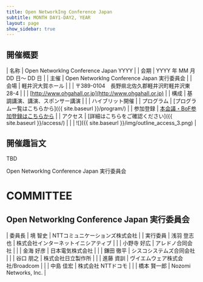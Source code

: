 ```yaml
---
title: Open NetworkIng Conference Japan
subtitle: MONTH DAY1-DAY2, YEAR
layout: page
show_sidebar: true
---
```

## 開催概要

| 名称       | Open NetworkIng Conference Japan YYYY |
| 会期       | YYYY 年 MM 月 DD 日〜 DD 日 |
| 主催       | Open NetworkIng Conference Japan 実行委員会 |
| 会場       | 軽井沢大賀ホール |
|            | 〒389-0104　長野県北佐久郡軽井沢町軽井沢東28-4 |
|            | [http://www.ohgahall.or.jp](http://www.ohgahall.or.jp) |
| 構成       | 基調講演、講演、スポンサー講演 |
|            | ハイブリット開催 |
| プログラム | [プログラム一覧はこちらから]({{ site.baseurl }}/program/)  |
| 参加登録   | [本会議・BoF参加登録はこちらから](https://forms.gle/TBDTBDTBDTBDTBDTBDTBD)   |
| アクセス   | [詳細はこちらをご確認ください]({{ site.baseurl }}/access/) | 
|            | ![]({{ site.baseurl }}/img/outline_access_3.png) |

## 開催趣旨文

TBD

Open NetworkIng Conference Japan 実行委員会

# COMMITTEE

## Open NetworkIng Conference Japan 実行委員会

| 委員長   | 境 智史     | NTTコミュニケーションズ株式会社 |
| 実行委員 | 浅羽 登志也 | 株式会社インターネットイニシアティブ |
|          | 小野寺 好広 | アレドノ合同会社 |
|          | 金海 好彦   | 日本電気株式会社 |
|          | 鎌田 徹平   | シスコシステムズ合同会社 |
|          | 谷口 朋之   | 株式会社日立製作所 |
|          | 進藤 資訓   | ヴイエムウェア株式会社/Broadcom |
|          | 中島 佳宏   | 株式会社 NTTドコモ |
|          | 橋本 賢一郎 | Nozomi Networks, Inc. |
